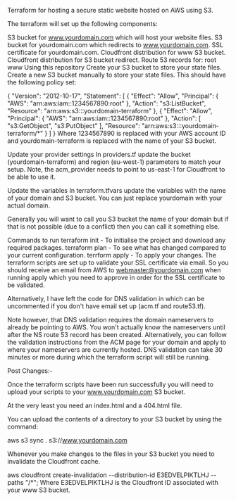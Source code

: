 Terraform for hosting a secure static website hosted on AWS using S3.

The terraform will set up the following components:

S3 bucket for www.yourdomain.com which will host your website files.
S3 bucket for yourdomain.com which redirects to www.yourdomain.com.
SSL certificate for yourdomain.com.
Cloudfront distribution for www S3 bucket.
Cloudfront distribution for S3 bucket redirect.
Route 53 records for:
root
www
Using this repository
Create your S3 bucket to store your state files.
Create a new S3 bucket manually to store your state files. This should have the following policy set:

{
    "Version": "2012-10-17",
    "Statement": [
        {
            "Effect": "Allow",
            "Principal": {
                "AWS": "arn:aws:iam::1234567890:root"
            },
            "Action": "s3:ListBucket",
            "Resource": "arn:aws:s3:::yourdomain-terraform"
        },
        {
            "Effect": "Allow",
            "Principal": {
                "AWS": "arn:aws:iam::1234567890:root"
            },
            "Action": [
                "s3:GetObject",
                "s3:PutObject"
            ],
            "Resource": "arn:aws:s3:::yourdomain-terraform/*"
        }
    ]
}
Where 1234567890 is replaced with your AWS account ID and yourdomain-terraform is replaced with the name of your S3 bucket.

Update your provider settings
In providers.tf update the bucket (yourdomain-terraform) and region (eu-west-1) parameters to match your setup. Note, the acm_provider needs to point to us-east-1 for Cloudfront to be able to use it.

Update the variables
In terraform.tfvars update the variables with the name of your domain and S3 bucket. You can just replace yourdomain with your actual domain.

Generally you will want to call you S3 bucket the name of your domain but if that is not possible (due to a conflict) then you can call it something else.

Commands to run
terraform init - To initialise the project and download any required packages.
terraform plan - To see what has changed compared to your current configuration.
terrform apply - To apply your changes.
The terraform scripts are set up to validate your SSL certificate via email. So you should receive an email from AWS to webmaster@yourdomain.com when running apply which you need to approve in order for the SSL certificate to be validated.

Alternatively, I have left the code for DNS validation in which can be uncommented if you don't have email set up (acm.tf and route53.tf).

Note however, that DNS validation requires the domain nameservers to already be pointing to AWS. You won't actually know the nameservers until after the NS route 53 record has been created. Alternatively, you can follow the validation instructions from the ACM page for your domain and apply to where your nameservers are currently hosted. DNS validation can take 30 minutes or more during which the terraform script will still be running.

Post Changes:-

Once the terraform scripts have been run successfully you will need to upload your scripts to your www.yourdomain.com S3 bucket.

At the very least you need an index.html and a 404.html file.

You can upload the contents of a directory to your S3 bucket by using the command:

aws s3 sync . s3://www.yourdomain.com

Whenever you make changes to the files in your S3 bucket you need to invalidate the Cloudfront cache.

aws cloudfront create-invalidation --distribution-id E3EDVELPIKTLHJ --paths "/*";
Where E3EDVELPIKTLHJ is the Cloudfront ID associated with your www S3 bucket.
